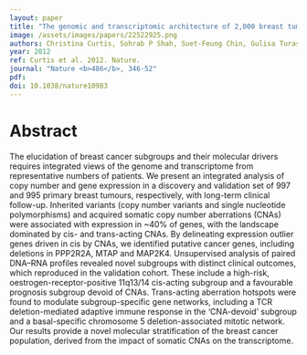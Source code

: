 ```yaml
---
layout: paper
title: "The genomic and transcriptomic architecture of 2,000 breast tumours reveals novel subgroups."
image: /assets/images/papers/22522925.png
authors: Christina Curtis, Sohrab P Shah, Suet-Feung Chin, Gulisa Turashvili, Oscar M Rueda, Mark J Dunning, Doug Speed, Andy G Lynch, Shamith Samarajiwa, Yinyin Yuan, Stefan Gräf, Gavin Ha, Gholamreza Haffari, Ali Bashashati, Roslin Russell, Steven McKinney,  , Anita Langerød, Andrew Green, Elena Provenzano, Gordon Wishart, Sarah Pinder, Peter Watson, Florian Markowetz, Leigh Murphy, Ian Ellis, Arnie Purushotham, Anne-Lise Børresen-Dale, James D Brenton, Simon Tavaré, Carlos Caldas, Samuel Aparicio
year: 2012
ref: Curtis et al. 2012. Nature.
journal: "Nature <b>486</b>, 346-52"
pdf: 
doi: 10.1038/nature10983
---
```


# Abstract

The elucidation of breast cancer subgroups and their molecular drivers requires integrated views of the genome and transcriptome from representative numbers of patients. We present an integrated analysis of copy number and gene expression in a discovery and validation set of 997 and 995 primary breast tumours, respectively, with long-term clinical follow-up. Inherited variants (copy number variants and single nucleotide polymorphisms) and acquired somatic copy number aberrations (CNAs) were associated with expression in ~40% of genes, with the landscape dominated by cis- and trans-acting CNAs. By delineating expression outlier genes driven in cis by CNAs, we identified putative cancer genes, including deletions in PPP2R2A, MTAP and MAP2K4. Unsupervised analysis of paired DNA–RNA profiles revealed novel subgroups with distinct clinical outcomes, which reproduced in the validation cohort. These include a high-risk, oestrogen-receptor-positive 11q13/14 cis-acting subgroup and a favourable prognosis subgroup devoid of CNAs. Trans-acting aberration hotspots were found to modulate subgroup-specific gene networks, including a TCR deletion-mediated adaptive immune response in the ‘CNA-devoid’ subgroup and a basal-specific chromosome 5 deletion-associated mitotic network. Our results provide a novel molecular stratification of the breast cancer population, derived from the impact of somatic CNAs on the transcriptome.


